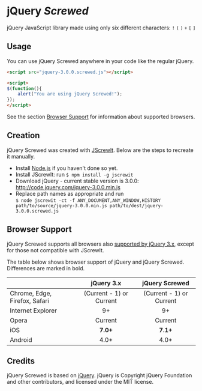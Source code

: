 jQuery *Screwed*
================

jQuery JavaScript library made using only six different characters: `!` `(` `)` `+` `[` `]`

Usage
-----

You can use jQuery Screwed anywhere in your code like the regular jQuery.

```html
<script src="jquery-3.0.0.screwed.js"></script>
```

```html
<script>
$(function(){
    alert("You are using jQuery Screwed!");
});
</script>
```

See the section [Browser Support](#browser-support) for information about supported browsers.

Creation
--------

jQuery Screwed was created with [JScrewIt](https://github.com/fasttime/JScrewIt).
Below are the steps to recreate it manually.

* Install [Node.js](http://nodejs.org) if you haven't done so yet.
* Install JScrewIt: run `$ npm install -g jscrewit`
* Download jQuery - current stable version is 3.0.0: http://code.jquery.com/jquery-3.0.0.min.js
* Replace path names as appropriate and run<br>
  `$ node jscrewit -ct -f ANY_DOCUMENT,ANY_WINDOW,HISTORY path/to/source/jquery-3.0.0.min.js
  path/to/dest/jquery-3.0.0.screwed.js`

Browser Support
---------------

jQuery Screwed supports all browsers also
[supported by jQuery 3.x](http://jquery.com/browser-support/), except for those not compatible with
JScrewIt.

The table below shows browser support of jQuery and jQuery Screwed.
Differences are marked in bold.

|                               |        jQuery 3.x        |      jQuery Screwed      |
|-------------------------------|:------------------------:|:------------------------:|
| Chrome, Edge, Firefox, Safari | (Current - 1) or Current | (Current - 1) or Current |
| Internet Explorer             |            9+            |            9+            |
| Opera                         |         Current          |         Current          |
| iOS                           |         **7.0+**         |         **7.1+**         |
| Android                       |           4.0+           |           4.0+           |

Credits
-------

jQuery Screwed is based on [jQuery](https://github.com/jquery/jquery).
jQuery is Copyright jQuery Foundation and other contributors, and licensed under the MIT license.
